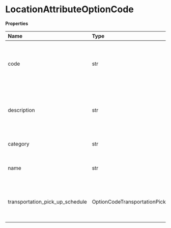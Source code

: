 # LocationAttributeOptionCode

**Properties**

| Name                            | Type                                   | Required | Description                                                                                                                                                                                                                                                                                                |
| :------------------------------ | :------------------------------------- | :------- | :--------------------------------------------------------------------------------------------------------------------------------------------------------------------------------------------------------------------------------------------------------------------------------------------------------- |
| code                            | str                                    | ✅       | These codes vary by country or territory. It is strongly recommended that clients contact UPS to retrieve the primary search indicator and the valid Location Types and Service Level Options for each country. Refer to Location Search Option Codes in the Appendix for additional information.          |
| description                     | str                                    | ✅       | Description is only applicable for Location and Retail Location. The description for Program types and additional service is not provided with Location detail. It is only provided when the request is for 8, 24, 40, 56-All available additional services or 16, 24, 48, 56-all available Program types. |
| category                        | str                                    | ❌       | Only applicabe for OptionType = 03 (Additional Services). Valid values: - 06 - Non transportation - 07 - Transportation                                                                                                                                                                                    |
| name                            | str                                    | ❌       | Name will indicate the name of any Additional Services/ Program Types depending on the option code. Text will be displayed in the locale selected.                                                                                                                                                         |
| transportation_pick_up_schedule | OptionCodeTransportationPickUpSchedule | ❌       | TransportationPickUpSchedule container contains details of Latest Drop Off time/Pickup Time for the transportation services (Ground/Air/Standard/Express/International) of the location.                                                                                                                   |

<!-- This file was generated by liblab | https://liblab.com/ -->
